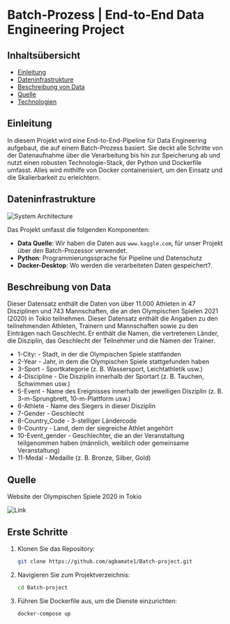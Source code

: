 # Batch-Prozess |  End-to-End Data Engineering Project

## Inhaltsübersicht
- [Einleitung](#Einleitung)
- [Dateninfrastrukture](#Dateninfrastrukture)
- [Beschreibung von Data](#Beschreibung_von_Data)
- [Quelle](#Quelle)
- [Technologien](#Technologien)


## Einleitung

In diesem Projekt wird eine End-to-End-Pipeline für Data Engineering aufgebaut, die auf einem Batch-Prozess basiert. Sie deckt alle Schritte von der Datenaufnahme über die Verarbeitung bis hin zur Speicherung ab und nutzt einen robusten Technologie-Stack, der Python und Dockerfile umfasst. Alles wird mithilfe von Docker containerisiert, um den Einsatz und die Skalierbarkeit zu erleichtern.


## Dateninfrastrukture

![System Architecture](https://github.com/agbamate1/Batch-project.git/Dateninfrastrukture_Batch.png)


Das Projekt umfasst die folgenden Komponenten:

- **Data Quelle**: Wir haben die Daten aus `www.kaggle.com`, für unser Projekt über den Batch-Prozessor verwendet. 
- **Python**: Programmierungssprache für Pipeline und Datenschutz
- **Docker-Desktop**: Wo werden die verarbeiteten Daten gespeichert?.

## Beschreibung von Data

Dieser Datensatz enthält die Daten von über 11.000 Athleten in 47 Disziplinen und 743 Mannschaften, die an den Olympischen Spielen 2021 (2020) in Tokio teilnehmen. Dieser Datensatz enthält die Angaben zu den teilnehmenden Athleten, Trainern und Mannschaften sowie zu den Einträgen nach Geschlecht. Er enthält die Namen, die vertretenen Länder, die Disziplin, das Geschlecht der Teilnehmer und die Namen der Trainer.

- 1-City: - Stadt, in der die Olympischen Spiele stattfanden
- 2-Year - Jahr, in dem die Olympischen Spiele stattgefunden haben
- 3-Sport - Sportkategorie (z. B. Wassersport, Leichtathletik usw.)
- 4-Discipline - Die Disziplin innerhalb der Sportart (z. B. Tauchen, Schwimmen usw.)
- 5-Event - Name des Ereignisses innerhalb der jeweiligen Disziplin (z. B. 3-m-Sprungbrett, 10-m-Plattform usw.)
- 6-Athlete - Name des Siegers in dieser Disziplin
- 7-Gender - Geschlecht
- 8-Country_Code - 3-stelliger Ländercode
- 9-Country  - Land, dem der siegreiche Athlet angehört
- 10-Event_gender - Geschlechter, die an der Veranstaltung teilgenommen haben (männlich, weiblich oder gemeinsame Veranstaltung)
- 11-Medal  - Medaille (z. B. Bronze, Silber, Gold)


## Quelle

Website der Olympischen Spiele 2020 in Tokio

![Link](https://www.kaggle.com/datasets/arjunprasadsarkhel/2021-olympics-in-tokyo)



## Erste Schritte

1. Klonen Sie das Repository:

    ```bash
    git clone https://github.com/agbamate1/Batch-project.git
    ```

2. Navigieren Sie zum Projektverzeichnis:
    ```bash
    cd Batch-project
    ```

3. Führen Sie Dockerfile aus, um die Dienste einzurichten:
    ```bash
    docker-compose up
    ```
